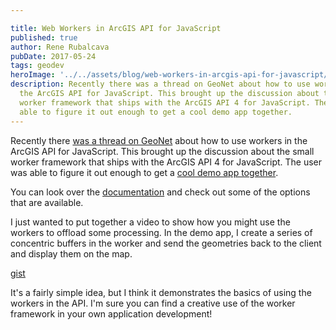 ```yaml
---

title: Web Workers in ArcGIS API for JavaScript
published: true
author: Rene Rubalcava
pubDate: 2017-05-24
tags: geodev
heroImage: '../../assets/blog/web-workers-in-arcgis-api-for-javascript/images/esrijs-workers.jpg'
description: Recently there was a thread on GeoNet about how to use workers in
  the ArcGIS API for JavaScript. This brought up the discussion about the small
  worker framework that ships with the ArcGIS API 4 for JavaScript. The user was
  able to figure it out enough to get a cool demo app together.
---
```


Recently there
[was a thread on GeoNet](https://geonet.esri.com/thread/195045-accessing-the-js-api-via-a-web-worker)
about how to use workers in the ArcGIS API for JavaScript. This brought up the
discussion about the small worker framework that ships with the ArcGIS API 4 for
JavaScript. The user was able to figure it out enough to get a
[cool demo app together](https://www.youtube.com/watch?v=zGEDFZNoWQw).

You can look over the
[documentation](https://developers.arcgis.com/javascript/latest/api-reference/esri-core-workers.html)
and check out some of the options that are available.

I just wanted to put together a video to show how you might use the workers to
offload some processing. In the demo app, I create a series of concentric
buffers in the worker and send the geometries back to the client and display
them on the map.

[gist](https://gist.github.com/odoe/d99766ce24cd0487923eb5182e840ee7)

It's a fairly simple idea, but I think it demonstrates the basics of using the
workers in the API. I'm sure you can find a creative use of the worker framework
in your own application development!

<lite-youtube videoid="MOsB9CF4XXU"></lite-youtube>
